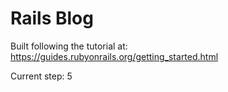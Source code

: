 # Rails Blog

Built following the tutorial at: https://guides.rubyonrails.org/getting_started.html

Current step: 5
